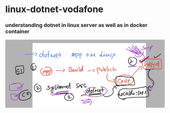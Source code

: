 # linux-dotnet-vodafone

### understanding dotnet in linux server as well as in docker container 

<img src="linuxd.png">

